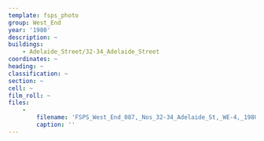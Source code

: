 ```yaml
---
template: fsps_photo
group: West_End
year: '1980'
description: ~
buildings:
    - Adelaide_Street/32-34_Adelaide_Street
coordinates: ~
heading: ~
classification: ~
section: ~
cell: ~
film_roll: ~
files:
    -
        filename: 'FSPS_West_End_087,_Nos_32-34_Adelaide_St,_WE-4,_1980.png'
        caption: ''
---
```

